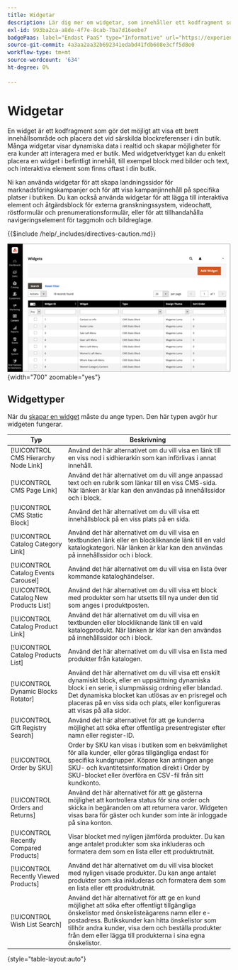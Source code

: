 ```yaml
---
title: Widgetar
description: Lär dig mer om widgetar, som innehåller ett kodfragment som gör det möjligt att visa ett brett innehållsområde och placera det vid särskilda blockreferenser i din butik.
exl-id: 993ba2ca-a8de-4f7e-8cab-7ba7d16eebe7
badgePaas: label="Endast PaaS" type="Informative" url="https://experienceleague.adobe.com/en/docs/commerce/user-guides/product-solutions" tooltip="Gäller endast Adobe Commerce i molnprojekt (Adobe-hanterad PaaS-infrastruktur) och lokala projekt."
source-git-commit: 4a3aa2aa32b692341edabd41fdb608e3cff5d8e0
workflow-type: tm+mt
source-wordcount: '634'
ht-degree: 0%

---
```


# Widgetar

En widget är ett kodfragment som gör det möjligt att visa ett brett innehållsområde och placera det vid särskilda blockreferenser i din butik. Många widgetar visar dynamiska data i realtid och skapar möjligheter för era kunder att interagera med er butik. Med widgetverktyget kan du enkelt placera en widget i befintligt innehåll, till exempel block med bilder och text, och interaktiva element som finns oftast i din butik.

Ni kan använda widgetar för att skapa landningssidor för marknadsföringskampanjer och för att visa kampanjinnehåll på specifika platser i butiken. Du kan också använda widgetar för att lägga till interaktiva element och åtgärdsblock för externa granskningssystem, videochatt, röstformulär och prenumerationsformulär, eller för att tillhandahålla navigeringselement för taggmoln och bildreglage.

{{$include /help/_includes/directives-caution.md}}

![Ny widget för produktlista](./assets/storefront-home-page-new-products.png){width="700" zoomable="yes"}

## Widgettyper

När du [skapar en widget](widget-create.md) måste du ange typen. Den här typen avgör hur widgeten fungerar.

| Typ | Beskrivning |
|--- |--- |
| [!UICONTROL CMS Hierarchy Node Link] | Använd det här alternativet om du vill visa en länk till en viss nod i sidhierarkin som kan införlivas i annat innehåll. |
| [!UICONTROL CMS Page Link] | Använd det här alternativet om du vill ange anpassad text och en rubrik som länkar till en viss CMS-sida. När länken är klar kan den användas på innehållssidor och i block. |
| [!UICONTROL CMS Static Block] | Använd det här alternativet om du vill visa ett innehållsblock på en viss plats på en sida. |
| [!UICONTROL Catalog Category Link] | Använd det här alternativet om du vill visa en textbunden länk eller en blockliknande länk till en vald katalogkategori. När länken är klar kan den användas på innehållssidor och i block. |
| [!UICONTROL Catalog Events Carousel] | Använd det här alternativet om du vill visa en lista över kommande kataloghändelser. |
| [!UICONTROL Catalog New Products List] | Använd det här alternativet om du vill visa ett block med produkter som har utsetts till nya under den tid som anges i produktposten. |
| [!UICONTROL Catalog Product Link] | Använd det här alternativet om du vill visa en textbunden eller blockliknande länk till en vald katalogprodukt. När länken är klar kan den användas på innehållssidor och i block. |
| [!UICONTROL Catalog Products List] | Använd det här alternativet om du vill visa en lista med produkter från katalogen. |
| [!UICONTROL Dynamic Blocks Rotator] | Använd det här alternativet om du vill visa ett enskilt dynamiskt block, eller en uppsättning dynamiska block i en serie, i slumpmässig ordning eller blandad. Det dynamiska blocket kan utlösas av en prisregel och placeras på en viss sida och plats, eller konfigureras att visas på alla sidor. |
| [!UICONTROL Gift Registry Search] | Använd det här alternativet för att ge kunderna möjlighet att söka efter offentliga presentregister efter namn eller register-ID. |
| [!UICONTROL Order by SKU] | Order by SKU kan visas i butiken som en bekvämlighet för alla kunder, eller göras tillgängliga endast för specifika kundgrupper. Köpare kan antingen ange SKU- och kvantitetsinformation direkt i Order by SKU-blocket eller överföra en CSV-fil från sitt kundkonto. |
| [!UICONTROL Orders and Returns] | Använd det här alternativet för att ge gästerna möjlighet att kontrollera status för sina order och skicka in begäranden om att returnera varor. Widgeten visas bara för gäster och kunder som inte är inloggade på sina konton. |
| [!UICONTROL Recently Compared Products] | Visar blocket med nyligen jämförda produkter. Du kan ange antalet produkter som ska inkluderas och formatera dem som en lista eller ett produktrutnät. |
| [!UICONTROL Recently Viewed Products] | Använd det här alternativet om du vill visa blocket med nyligen visade produkter. Du kan ange antalet produkter som ska inkluderas och formatera dem som en lista eller ett produktrutnät. |
| [!UICONTROL Wish List Search] | Använd det här alternativet för att ge en kund möjlighet att söka efter offentligt tillgängliga önskelistor med önskelisteägarens namn eller e-postadress. Butikskunder kan hitta önskelistor som tillhör andra kunder, visa dem och beställa produkter från dem eller lägga till produkterna i sina egna önskelistor. |

{style="table-layout:auto"}

<!-- Last updated from includes: 2022-08-30 15:36:09 -->
